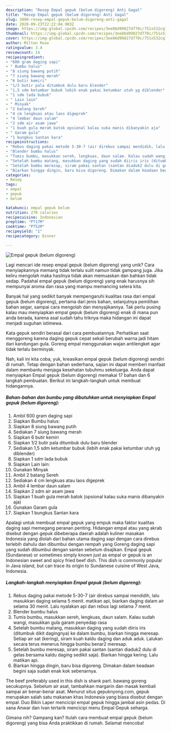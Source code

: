 ```yaml
---
description: "Resep Empal gepuk (belum digoreng) Anti Gagal"
title: "Resep Empal gepuk (belum digoreng) Anti Gagal"
slug: 3898-resep-empal-gepuk-belum-digoreng-anti-gagal
date: 2020-09-23T22:22:04.903Z
image: https://img-global.cpcdn.com/recipes/3ee86d99827d770c/751x532cq70/empal-gepuk-belum-digoreng-foto-resep-utama.jpg
thumbnail: https://img-global.cpcdn.com/recipes/3ee86d99827d770c/751x532cq70/empal-gepuk-belum-digoreng-foto-resep-utama.jpg
cover: https://img-global.cpcdn.com/recipes/3ee86d99827d770c/751x532cq70/empal-gepuk-belum-digoreng-foto-resep-utama.jpg
author: Milton Rose
ratingvalue: 3.4
reviewcount: 14
recipeingredient:
- "600 gram daging sapi"
- " Bumbu halus"
- "8 siung bawang putih"
- "7 siung bawang merah"
- "6 butir kemiri"
- "1/2 butir pala ditumbuk dulu baru blender"
- "1,5 sdm ketumbar bubuk lebih enak pakai ketumbar utuh yg diblender"
- "1 sdm lada bubuk"
- " Lain lain"
- " Minyak"
- "2 batang Sereh"
- "4 cm lengkuas atau laos digeprek"
- "4 lembar daun salam"
- "2 sdm air asam jawa"
- "1 buah gula merah batok opsional kalau suka manis dibanyakin aja"
- " Garam gula"
- "1 bungkus Santan kara"
recipeinstructions:
- "Rebus daging pakai metode 5-30-7 (air direbus sampai mendidih, lalu masukkan daging selama 5 menit. matikan api, biarkan daging dalam air selama 30 menit. Lalu nyalakan api dan rebus lagi selama 7 menit."
- "Blender bumbu halus"
- "Tumis bumbu, masukkan sereh, lengkuas, daun salam. Kalau sudah wangi, masukkan gula garam penyedap rasa"
- "Setelah bumbu matang, masukkan daging yang sudah diiris iris (ditumbuk dikit dagingnya) ke dalam bumbu, biarkan hingga meresap. Setiap air sat (kering), siram kuah kaldu daging dan aduk aduk. Lalukan secara terus menerus hingga bumbu benar2 meresap."
- "Setelah bumbu meresap, siram pakai santan (santan diaduk2 dulu di gelas bersama kaldu daging sedikit saja). Biarkan hingga kering. Lalu matikan api."
- "Biarkan hingga dingin, baru bisa digoreng. Dimakan dalam keadaan begini saja sudah enak kok sebenarnya."
categories:
- Resep
tags:
- empal
- gepuk
- belum

katakunci: empal gepuk belum 
nutrition: 270 calories
recipecuisine: Indonesian
preptime: "PT17M"
cooktime: "PT52M"
recipeyield: "1"
recipecategory: Dinner

---
```



![Empal gepuk (belum digoreng)](https://img-global.cpcdn.com/recipes/3ee86d99827d770c/751x532cq70/empal-gepuk-belum-digoreng-foto-resep-utama.jpg)

Lagi mencari ide resep empal gepuk (belum digoreng) yang unik? Cara menyiapkannya memang tidak terlalu sulit namun tidak gampang juga. Jika keliru mengolah maka hasilnya tidak akan memuaskan dan bahkan tidak sedap. Padahal empal gepuk (belum digoreng) yang enak harusnya sih mempunyai aroma dan rasa yang mampu memancing selera kita.

Banyak hal yang sedikit banyak mempengaruhi kualitas rasa dari empal gepuk (belum digoreng), pertama dari jenis bahan, selanjutnya pemilihan bahan segar, sampai cara mengolah dan menyajikannya. Tak perlu pusing kalau mau menyiapkan empal gepuk (belum digoreng) enak di mana pun anda berada, karena asal sudah tahu triknya maka hidangan ini dapat menjadi suguhan istimewa.

Kata gepuk sendiri berasal dari cara pembuatannya. Perhatikan saat menggoreng karena daging gepuk cepat sekali berubah warna jadi hitam dari kandungan gula. Goreng empal menggunakan wajan antilengket agar tidak terlalu berminyak.


Nah, kali ini kita coba, yuk, kreasikan empal gepuk (belum digoreng) sendiri di rumah. Tetap dengan bahan sederhana, sajian ini dapat memberi manfaat dalam membantu menjaga kesehatan tubuhmu sekeluarga. Anda dapat menyiapkan Empal gepuk (belum digoreng) memakai 17 bahan dan 6 langkah pembuatan. Berikut ini langkah-langkah untuk membuat hidangannya.

<!--inarticleads1-->

##### Bahan-bahan dan bumbu yang dibutuhkan untuk menyiapkan Empal gepuk (belum digoreng):

1. Ambil 600 gram daging sapi
1. Siapkan  Bumbu halus:
1. Siapkan 8 siung bawang putih
1. Sediakan 7 siung bawang merah
1. Siapkan 6 butir kemiri
1. Siapkan 1/2 butir pala ditumbuk dulu baru blender
1. Sediakan 1,5 sdm ketumbar bubuk (lebih enak pakai ketumbar utuh yg diblender)
1. Siapkan 1 sdm lada bubuk
1. Siapkan  Lain lain:
1. Gunakan  Minyak
1. Ambil 2 batang Sereh
1. Sediakan 4 cm lengkuas atau laos digeprek
1. Ambil 4 lembar daun salam
1. Siapkan 2 sdm air asam jawa
1. Siapkan 1 buah gula merah batok (opsional kalau suka manis dibanyakin aja)
1. Gunakan  Garam gula
1. Siapkan 1 bungkus Santan kara


Apalagi untuk membuat empal gepuk yang empuk maka faktor kualitas daging sapi memegang peranan penting. Hidangan empal atau yang akrab disebut dengan gepuk dibeberapa daerah adalah kuliner masakan Indonesia yang diolah dari bahan utama daging sapi dengan cara direbus terlebih dahulu dan dibumbui dengan rempah yang Goreng daging sapi yang sudah dibumbui dengan santan sebelum disajikan. Empal gepuk (Sundanese) or sometimes simply known just as empal or gepuk is an Indonesian sweet and spicy fried beef dish. This dish is commonly popular in Java island, but can trace its origin to Sundanese cuisine of West Java, Indonesia. 

<!--inarticleads2-->

##### Langkah-langkah menyiapkan Empal gepuk (belum digoreng):

1. Rebus daging pakai metode 5-30-7 (air direbus sampai mendidih, lalu masukkan daging selama 5 menit. matikan api, biarkan daging dalam air selama 30 menit. Lalu nyalakan api dan rebus lagi selama 7 menit.
1. Blender bumbu halus
1. Tumis bumbu, masukkan sereh, lengkuas, daun salam. Kalau sudah wangi, masukkan gula garam penyedap rasa
1. Setelah bumbu matang, masukkan daging yang sudah diiris iris (ditumbuk dikit dagingnya) ke dalam bumbu, biarkan hingga meresap. Setiap air sat (kering), siram kuah kaldu daging dan aduk aduk. Lalukan secara terus menerus hingga bumbu benar2 meresap.
1. Setelah bumbu meresap, siram pakai santan (santan diaduk2 dulu di gelas bersama kaldu daging sedikit saja). Biarkan hingga kering. Lalu matikan api.
1. Biarkan hingga dingin, baru bisa digoreng. Dimakan dalam keadaan begini saja sudah enak kok sebenarnya.


The beef preferably used in this dish is shank part. bawang goreng secukupnya. Sebelum air asat, tambahkan margarin dan masak kembali sampai air benar-benar asat. Menurut situs gepuknyong.com, gepuk merupakan salah satu makanan khas Indonesia yang biasa disebut dengan empal. Duo Bikin Laper mencicipi empal gepuk hingga jambal asin pedas. Di sana Anwar dan Ivan tertarik mencicipi menu Empal Gepuk seharga. 

Gimana nih? Gampang kan? Itulah cara membuat empal gepuk (belum digoreng) yang bisa Anda praktikkan di rumah. Selamat mencoba!
